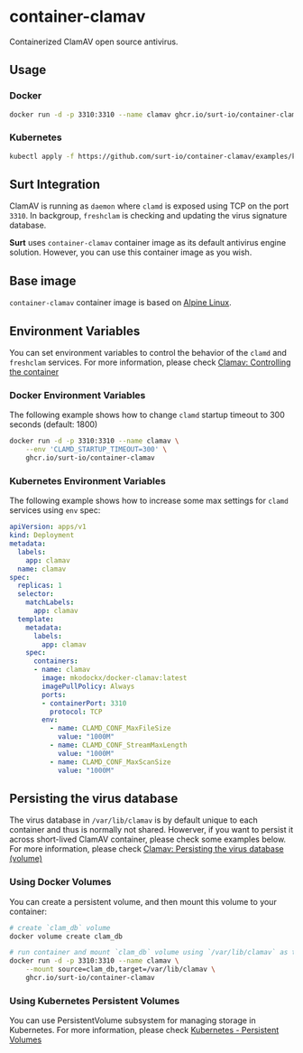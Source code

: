 # container-clamav

Containerized ClamAV open source antivirus.

## Usage

### Docker

```bash
docker run -d -p 3310:3310 --name clamav ghcr.io/surt-io/container-clamav
```

### Kubernetes

```bash
kubectl apply -f https://github.com/surt-io/container-clamav/examples/kubernetes
```

## Surt Integration

ClamAV is running as `daemon` where `clamd` is exposed using TCP on the port `3310`. In backgroup, `freshclam` is checking and updating the virus signature database.

**Surt** uses `container-clamav` container image as its default antivirus engine solution. However, you can use this container image as you wish.

## Base image

`container-clamav` container image is based on [Alpine Linux](https://alpinelinux.org/about/).

## Environment Variables

You can set environment variables to control the behavior of the `clamd` and `freshclam` services. For more information, please check [Clamav: Controlling the container](https://docs.clamav.net/manual/Installing/Docker.html#controlling-the-container)

### Docker Environment Variables

The following example shows how to change `clamd` startup timeout to 300 seconds (default: 1800)

```bash
docker run -d -p 3310:3310 --name clamav \
    --env 'CLAMD_STARTUP_TIMEOUT=300' \
    ghcr.io/surt-io/container-clamav
```

### Kubernetes Environment Variables

The following example shows how to increase some max settings for `clamd` services using `env` spec:

```yaml
apiVersion: apps/v1
kind: Deployment
metadata:
  labels:
    app: clamav
  name: clamav
spec:
  replicas: 1
  selector:
    matchLabels:
      app: clamav
  template:
    metadata:
      labels:
        app: clamav
    spec:
      containers:
      - name: clamav
        image: mkodockx/docker-clamav:latest
        imagePullPolicy: Always
        ports:
        - containerPort: 3310
          protocol: TCP
        env:
          - name: CLAMD_CONF_MaxFileSize
            value: "1000M"
          - name: CLAMD_CONF_StreamMaxLength
            value: "1000M"
          - name: CLAMD_CONF_MaxScanSize
            value: "1000M"
```

## Persisting the virus database

The virus database in `/var/lib/clamav` is by default unique to each container and thus is normally not shared. Howerver, if you want to persist it across short-lived ClamAV container, please check some examples below. For more information, please check [Clamav: Persisting the virus database (volume)](https://docs.clamav.net/manual/Installing/Docker.html#persisting-the-virus-database-volume)

### Using Docker Volumes

You can create a persistent volume, and then mount this volume to your container:

```bash
# create `clam_db` volume
docker volume create clam_db

# run container and mount `clam_db` volume using `/var/lib/clamav` as target.
docker run -d -p 3310:3310 --name clamav \
    --mount source=clam_db,target=/var/lib/clamav \
    ghcr.io/surt-io/container-clamav

```

### Using Kubernetes Persistent Volumes

You can use PersistentVolume subsystem for managing storage in Kubernetes. For more information, please check [Kubernetes - Persistent Volumes](https://kubernetes.io/docs/concepts/storage/persistent-volumes/)
